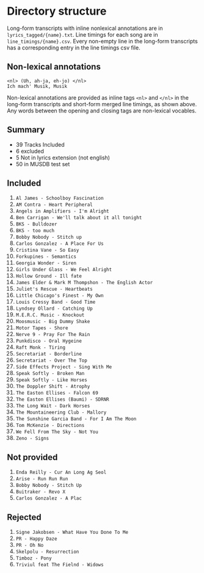 # Directory structure
Long-form transcripts with inline nonlexical annotations are in `lyrics_tagged/{name}.txt`.
Line timings for each song are in `line_timings/{name}.csv`. Every non-empty line in the long-form transcripts has a corresponding entry in the line timings csv file.

## Non-lexical annotations
```
<nl> (Uh, ah-ja, eh-jo) </nl>
Ich mach' Musik, Musik
```
Non-lexical annotations are provided as inline tags `<nl>` and `</nl>`
in the long-form transcripts and short-form merged line timings, as shown above.
Any words between the opening and closing tags are non-lexical vocables.

## Summary
- 39 Tracks Included
- 6 excluded
- 5 Not in lyrics extension (not english)
- 50 in MUSDB test set

## Included
01. `Al James - Schoolboy Fascination`
02. `AM Contra - Heart Peripheral`
03. `Angels in Amplifiers - I'm Alright`
04. `Ben Carrigan - We'll talk about it all tonight`
05. `BKS - Bulldozer`
06. `BKS - too much`
07. `Bobby Nobody - Stitch up`
08. `Carlos Gonzalez - A Place For Us`
09. `Cristina Vane - So Easy`
10. `Forkupines - Semantics`
11. `Georgia Wonder - Siren`
12. `Girls Under Glass - We Feel Alright`
13. `Hollow Ground - Ill fate`
14. `James Elder & Mark M Thompshon - The English Actor`
15. `Juliet's Rescue - Heartbeats`
16. `Little Chicago's Finest - My Own`
17.  `Louis Cressy Band - Good Time`
18. `Lyndsey Ollard - Catching Up`
19. `M.E.R.C. Music - Knockout`
20. `Moosmusic - Big Dummy Shake`
21. `Motor Tapes - Shore`
22. `Nerve 9 - Pray For The Rain`
23. `Punkdisco - Oral Hygeine`
24. `Raft Monk - Tiring`
25. `Secretariat - Borderline`
26. `Secretariat - Over The Top`
27. `Side Effects Project - Sing With Me`
28. `Speak Softly - Broken Man`
29. `Speak Softly - Like Horses`
30. `The Doppler Shift - Atrophy`
31. `The Easton Ellises - Falcon 69`
32. `The Easton Ellises (Baumi) - SDRNR`
33. `The Long Wait - Dark Horses`
34. `The Mountaineering Club - Mallory`
35. `The Sunshine Garcia Band - For I Am The Moon`
36. `Tom McKenzie - Directions`
37. `We Fell From The Sky - Not You`
38. `Zeno - Signs`

## Not provided
1. `Enda Reilly - Cur An Long Ag Seol`
2. `Arise - Run Run Run`
3. `Bobby Nobody - Stitch Up`
4. `Buitraker - Revo X`
5. `Carlos Gonzalez - A Plac`

## Rejected
1. `Signe Jakobsen - What Have You Done To Me` 
2. `PR - Happy Daze`
3. `PR - Oh No`
4. `Skelpolu - Resurrection` 
5. `Timboz - Pony`
6. `Triviul feat The Fielnd - Widows` 
